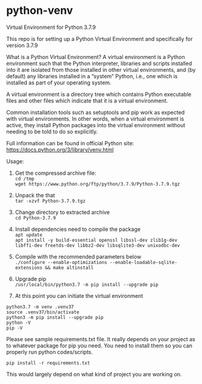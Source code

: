 # python-venv
Virtual Environment for Python 3.7.9


This repo is for setting up a Python Virtual Environment
and specifically for version 3.7.9


What is a Python Virtual Environment?
A virtual environment is a Python environment such that the Python interpreter, libraries and scripts installed into it are isolated from those installed in other virtual environments, and (by default) any libraries installed in a “system” Python, i.e., one which is installed as part of your operating system.

A virtual environment is a directory tree which contains Python executable files and other files which indicate that it is a virtual environment.

Common installation tools such as setuptools and pip work as expected with virtual environments. In other words, when a virtual environment is active, they install Python packages into the virtual environment without needing to be told to do so explicitly.

Full information can be found in official Python site:
https://docs.python.org/3/library/venv.html


Usage:
1. Get the compressed archive file:<br/>
`cd /tmp`<br/>
`wget https://www.python.org/ftp/python/3.7.9/Python-3.7.9.tgz`

2. Unpack the that <br/>
`tar -xzvf Python-3.7.9.tgz`

3. Change directory to extracted archive <br/>
`cd Python-3.7.9`

4. Install dependencies need to compile the package <br/>
`apt update`<br/>
`apt install -y build-essential openssl libssl-dev zlib1g-dev libffi-dev freetds-dev libbz2-dev libsqlite3-dev unixodbc-dev`

5. Compile with the recommended parameters below <br/>
`./configure --enable-optimizations --enable-loadable-sqlite-extensions && make altinstall`

6. Upgrade pip <br/>
`/usr/local/bin/python3.7 -m pip install --upgrade pip`

7. At this point you can initiate the virtual environment

```
python3.7 -m venv .venv37
source .venv37/bin/activate
python3 -m pip install --upgrade pip
python -V
pip -V
```

Please see sample requirements.txt file. It really depends on your project 
as to whatever package for pip you need. You need to install them so you
can properly run python codes/scripts.

`pip install -r requirements.txt`

This would largely depend on what kind of project you are working on.
